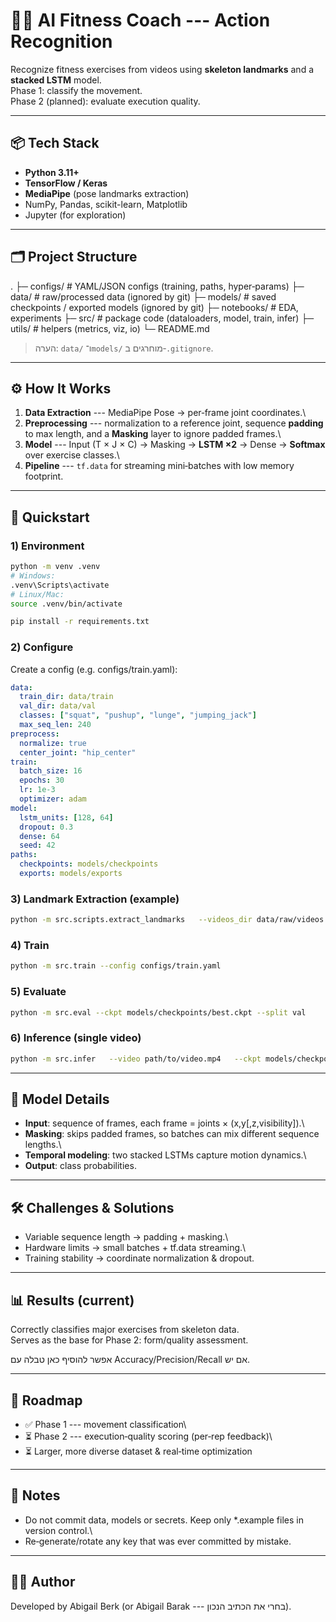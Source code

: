 # 🏋️‍♀️ AI Fitness Coach --- Action Recognition

Recognize fitness exercises from videos using **skeleton landmarks** and
a **stacked LSTM** model.\
Phase 1: classify the movement.\
Phase 2 (planned): evaluate execution quality.

------------------------------------------------------------------------

## 📦 Tech Stack

-   **Python 3.11+**
-   **TensorFlow / Keras**
-   **MediaPipe** (pose landmarks extraction)
-   NumPy, Pandas, scikit-learn, Matplotlib
-   Jupyter (for exploration)

------------------------------------------------------------------------

## 🗂 Project Structure

. ├─ configs/ \# YAML/JSON configs (training, paths, hyper‑params) ├─
data/ \# raw/processed data (ignored by git) ├─ models/ \# saved
checkpoints / exported models (ignored by git) ├─ notebooks/ \# EDA,
experiments ├─ src/ \# package code (dataloaders, model, train, infer)
├─ utils/ \# helpers (metrics, viz, io) └─ README.md

> הערה: `data/` ו־`models/` מוחרגים ב‑`.gitignore`.

------------------------------------------------------------------------

## ⚙️ How It Works

1.  **Data Extraction** --- MediaPipe Pose → per‑frame joint
    coordinates.\
2.  **Preprocessing** --- normalization to a reference joint, sequence
    **padding** to max length, and a **Masking** layer to ignore padded
    frames.\
3.  **Model** --- Input (T × J × C) → Masking → **LSTM ×2** → Dense →
    **Softmax** over exercise classes.\
4.  **Pipeline** --- `tf.data` for streaming mini‑batches with low
    memory footprint.

------------------------------------------------------------------------

## 🚀 Quickstart

### 1) Environment

``` bash
python -m venv .venv
# Windows:
.venv\Scripts\activate
# Linux/Mac:
source .venv/bin/activate

pip install -r requirements.txt
```

### 2) Configure

Create a config (e.g. configs/train.yaml):

``` yaml
data:
  train_dir: data/train
  val_dir: data/val
  classes: ["squat", "pushup", "lunge", "jumping_jack"]
  max_seq_len: 240
preprocess:
  normalize: true
  center_joint: "hip_center"
train:
  batch_size: 16
  epochs: 30
  lr: 1e-3
  optimizer: adam
model:
  lstm_units: [128, 64]
  dropout: 0.3
  dense: 64
  seed: 42
paths:
  checkpoints: models/checkpoints
  exports: models/exports
```

### 3) Landmark Extraction (example)

``` bash
python -m src.scripts.extract_landmarks   --videos_dir data/raw/videos   --out_dir data/processed/landmarks
```

### 4) Train

``` bash
python -m src.train --config configs/train.yaml
```

### 5) Evaluate

``` bash
python -m src.eval --ckpt models/checkpoints/best.ckpt --split val
```

### 6) Inference (single video)

``` bash
python -m src.infer   --video path/to/video.mp4   --ckpt models/checkpoints/best.ckpt
```

------------------------------------------------------------------------

## 🧪 Model Details

-   **Input**: sequence of frames, each frame = joints ×
    (x,y\[,z,visibility\]).\
-   **Masking**: skips padded frames, so batches can mix different
    sequence lengths.\
-   **Temporal modeling**: two stacked LSTMs capture motion dynamics.\
-   **Output**: class probabilities.

------------------------------------------------------------------------

## 🛠️ Challenges & Solutions

-   Variable sequence length → padding + masking.\
-   Hardware limits → small batches + tf.data streaming.\
-   Training stability → coordinate normalization & dropout.

------------------------------------------------------------------------

## 📊 Results (current)

Correctly classifies major exercises from skeleton data.\
Serves as the base for Phase 2: form/quality assessment.

אפשר להוסיף כאן טבלה עם Accuracy/Precision/Recall אם יש.

------------------------------------------------------------------------

## 🔮 Roadmap

-   ✅ Phase 1 --- movement classification\
-   ⏳ Phase 2 --- execution‑quality scoring (per‑rep feedback)\
-   ⏳ Larger, more diverse dataset & real‑time optimization

------------------------------------------------------------------------

## 🔐 Notes

-   Do not commit data, models or secrets. Keep only \*.example files in
    version control.\
-   Re‑generate/rotate any key that was ever committed by mistake.

------------------------------------------------------------------------

## 👩‍💻 Author

Developed by Abigail Berk (or Abigail Barak --- בחרי את הכתיב הנכון).

